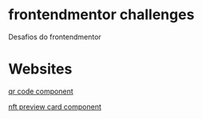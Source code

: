 # frontendmentor challenges
Desafios do frontendmentor

# Websites

[qr code component](https://wt409.github.io/frontendmentor-challenges/qr-code-component-main/)

[nft preview card component](https://wt409.github.io/frontendmentor-challenges/nft-preview-card-component-main/)
